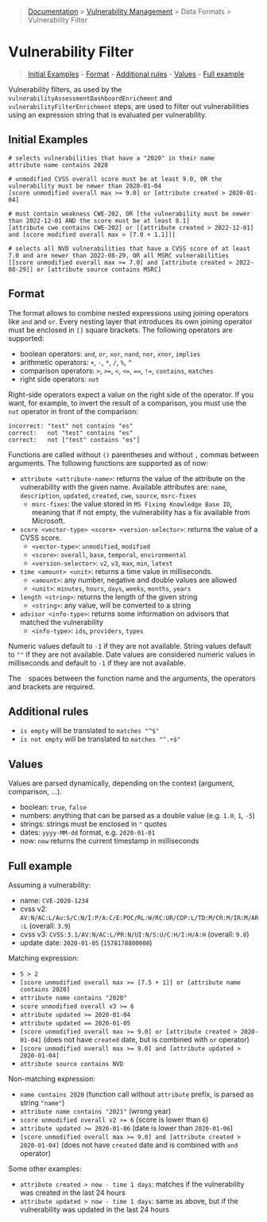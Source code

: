 > [Documentation](../../README.md) >
> [Vulnerability Management](../vulnerability-management.md) >
> Data Formats >
> Vulnerability Filter

# Vulnerability Filter

> [Initial Examples](#initial-examples) -
> [Format](#format) -
> [Additional rules](#additional-rules) -
> [Values](#values) -
> [Full example](#full-example)

Vulnerability filters, as used by the
`vulnerabilityAssessmentDashboardEnrichment` and `vulnerabilityFilterEnrichment` steps,
are used to filter out vulnerabilities using an expression string that is evaluated per vulnerability.

## Initial Examples

```
# selects vulnerabilities that have a "2020" in their name
attribute name contains 2020

# unmodified CVSS overall score must be at least 9.0, OR the vulnerability must be newer than 2020-01-04
[score unmodified overall max >= 9.0] or [attribute created > 2020-01-04]

# must contain weakness CWE-202, OR [the vulnerability must be newer than 2022-12-01 AND the score must be at least 8.1]
[attribute cwe contains CWE-202] or [[attribute created > 2022-12-01] and [score modified overall max > [7.0 + 1.1]]]

# selects all NVD vulnerabilities that have a CVSS score of at least 7.0 and are newer than 2022-08-29, OR all MSRC vulnerabilities
[[score unmodified overall max >= 7.0] and [attribute created > 2022-08-29]] or [attribute source contains MSRC]
```

## Format

The format allows to combine nested expressions using joining operators like `and` and `or`. Every nesting layer that
introduces its own joining operator must be enclosed in `[]` square brackets. The following operators are supported:

- boolean operators: `and`, `or`, `xor`, `nand`, `nor`, `xnor`, `implies`
- arithmetic operators: `+`, `-`, `*`, `/`, `%`, `^`
- comparison operators: `>`, `>=`, `<`, `<=`, `==`, `!=`, `contains`, `matches`
- right side operators: `not`

Right-side operators expect a value on the right side of the operator. If you want, for example, to invert the result of
a comparison, you must use the `not` operator in front of the comparison:

```
incorrect: "test" not contains "es"
correct:   not "test" contains "es"
correct:   not ["test" contains "es"]
```

Functions are called without `()` parentheses and without `,` commas between arguments. The following functions are
supported as of now:

- `attribute <attribute-name>`: returns the value of the attribute on the vulnerability with the given name. Available
  attributes are: `name`, `description`, `updated`, `created`, `cwe`, `source`, `msrc-fixes`
    - `msrc-fixes`: the value stored in `MS Fixing Knowledge Base ID`, meaning that if not empty, the vulnerability has a fix
      available from Microsoft.
- `score <vector-type> <score> <version-selector>`: returns the value of a CVSS score.
    - `<vector-type>`: `unmodified`, `modified`
    - `<score>`: `overall`, `base`, `temporal`, `environmental`
    - `<version-selector>`: `v2`, `v3`, `max`, `min`, `latest`
- `time <amount> <unit>`: returns a time value in milliseconds.
    - `<amount>`: any number, negative and double values are allowed
    - `<unit>`: `minutes`, `hours`, `days`, `weeks`, `months`, `years`
- `length <string>`: returns the length of the given string
    - `<string>`: any value, will be converted to a string
- `advisor <info-type>`: returns some information on advisors that matched the vulnerability
    - `<info-type>`: `ids`, `providers`, `types`

Numeric values default to `-1` if they are not available. String values default to `""` if they are not available. Date
values are considered numeric values in milliseconds and default to `-1` if they are not available.

The ` ` spaces between the function name and the arguments, the operators and brackets are required.

## Additional rules

- `is empty` will be translated to `matches "^$"`
- `is not empty` will be translated to `matches "^.+$"`

## Values

Values are parsed dynamically, depending on the context (argument, comparison, ...).

- boolean: `true`, `false`
- numbers: anything that can be parsed as a double value (e.g. `1.0`, `1`, `-5`)
- strings: strings must be enclosed in `"` quotes
- dates: `yyyy-MM-dd` format, e.g. `2020-01-01`
- now: `now` returns the current timestamp in milliseconds

## Full example

Assuming a vulnerability:

- name: `CVE-2020-1234`
- cvss v2: `AV:N/AC:L/Au:S/C:N/I:P/A:C/E:POC/RL:W/RC:UR/CDP:L/TD:M/CR:M/IR:M/AR:L` (overall: `3.9`)
- cvss v3: `CVSS:3.1/AV:N/AC:L/PR:N/UI:N/S:U/C:H/I:H/A:H` (overall: `9.8`)
- update date: `2020-01-05` (`1578178800000`)

Matching expression:

- `5 > 2`
- `[score unmodified overall max >= [7.5 + 1]] or [attribute name contains 2020]`
- `attribute name contains "2020"`
- `score unmodified overall v3 >= 6`
- `attribute updated >= 2020-01-04`
- `attribute updated == 2020-01-05`
- `[score unmodified overall max >= 9.0] or [attribute created > 2020-01-04]` (does not have `created` date, but is
  combined with `or` operator)
- `[score unmodified overall max >= 9.0] and [attribute updated > 2020-01-04]`
- `attribute source contains NVD`

Non-matching expression:

- `name contains 2020` (function call without `attribute` prefix, is parsed as string `"name"`)
- `attribute name contains "2021"` (wrong year)
- `score unmodified overall v2 >= 6` (score is lower than `6`)
- `attribute updated >= 2020-01-06` (date is lower than `2020-01-06`)
- `[score unmodified overall max >= 9.0] and [attribute created > 2020-01-04]` (does not have `created` date and is
  combined with `and` operator)

Some other examples:

- `attribute created > now - time 1 days`: matches if the vulnerability was created in the last 24 hours
- `attribute updated > now - time 1 days`: same as above, but if the vulnerability was updated in the last 24 hours
